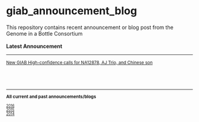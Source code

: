 # giab_announcement_blog
This repository contains recent announcement or blog post from the Genome in a Bottle Consortium
<br /><br />
**Latest Announcement**
************************************************************************************************

<sub>

[New GIAB High-confidence calls for NA12878, AJ Trio, and Chinese son](https://github.com/genome-in-a-bottle/giab_announcement_blog/blob/master/2016/20160909-New_GIAB_Highconfidence_calls_for_NA12878_AJTrio_and_Chinese_son.md) <br />

<br />
<br />
<br />



************************************************************************************************

<b>All current and past announcements/blogs</b>

<sub>[2016](https://github.com/genome-in-a-bottle/giab_announcement_blog/blob/master/2016/)</sub><br />
<sub>[2015](https://github.com/genome-in-a-bottle/giab_announcement_blog/blob/master/2015/)</sub><br />
<sub>[2014](https://github.com/genome-in-a-bottle/giab_announcement_blog/blob/master/2014/)</sub><br />




